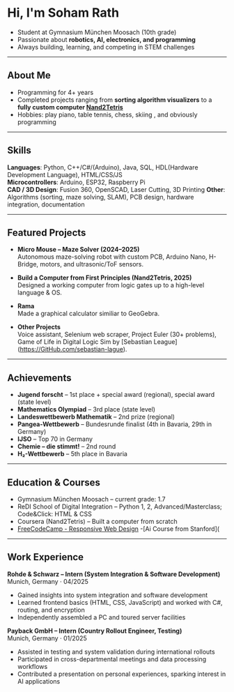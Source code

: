 # Hi, I'm Soham Rath  

- Student at Gymnasium München Moosach (10th grade)  
- Passionate about **robotics, AI, electronics, and programming**  
- Always building, learning, and competing in STEM challenges  

---

## About Me  
- Programming for 4+ years
- Completed projects ranging from **sorting algorithm visualizers** to a **fully custom computer [Nand2Tetris](https://nand2tetris.org)**  
- Hobbies: play piano, table tennis, chess, skiing , and obviously programming

---

## Skills  
**Languages**: Python, C++/C#/(Arduino), Java, SQL, HDL(Hardware Development Language), HTML/CSS/JS  
**Microcontrollers**: Arduino, ESP32, Raspberry Pi  
**CAD / 3D Design**: Fusion 360, OpenSCAD, Laser Cutting, 3D Printing
**Other**: Algorithms (sorting, maze solving, SLAM), PCB design, hardware integration, documentation 

---

## Featured Projects  

- **Micro Mouse – Maze Solver (2024–2025)**  
  Autonomous maze-solving robot with custom PCB, Arduino Nano, H-Bridge, motors, and ultrasonic/ToF sensors.  

- **Build a Computer from First Principles (Nand2Tetris, 2025)**  
  Designed a working computer from logic gates up to a high-level language & OS.  

- **Rama**  
  Made a graphical calculator similiar to GeoGebra.

- **Other Projects**  
  Voice assistant, Selenium web scraper, Project Euler (30+ problems), Game of Life in Digital Logic Sim by [Sebastian League] (https://GitHub.com/sebastian-lague).  
---

## Achievements  

- **Jugend forscht** – 1st place + special award (regional), special award (state level)  
- **Mathematics Olympiad** – 3rd place (state level)  
- **Landeswettbewerb Mathematik** – 2nd prize (regional)  
- **Pangea-Wettbewerb** – Bundesrunde finalist (4th in Bavaria, 29th in Germany)  
- **IJSO** – Top 70 in Germany  
- **Chemie – die stimmt!** – 2nd round  
- **H₂-Wettbewerb** – 5th place in Bavaria  

---

## Education & Courses  

- Gymnasium München Moosach – current grade: 1.7  
- ReDI School of Digital Integration – Python 1, 2, Advanced/Masterclass; Code&Click: HTML & CSS 
- Coursera (Nand2Tetris) – Built a computer from scratch
- [FreeCodeCamp - Responsive Web Design](https://www.freecodecamp.org/certification/fcceee8ee57-1f2b-42cf-87f7-3f7ee04c6ce8/responsive-web-design)
-[Ai Course from Stanford](


---

## Work Experience  

**Rohde & Schwarz – Intern (System Integration & Software Development)**  
 Munich, Germany · 04/2025  
- Gained insights into system integration and software development  
- Learned frontend basics (HTML, CSS, JavaScript) and worked with C#, routing, and encryption  
- Independently assembled a PC and toured server facilities  

**Payback GmbH – Intern (Country Rollout Engineer, Testing)**  
 Munich, Germany · 01/2025  
- Assisted in testing and system validation during international rollouts  
- Participated in cross-departmental meetings and data processing workflows  
- Contributed a presentation on personal experiences, sparking interest in AI applications  

